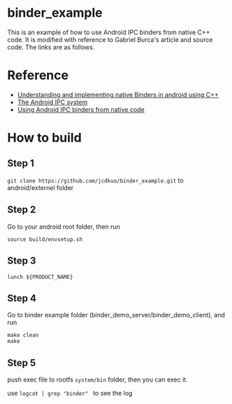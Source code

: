# binder_example
This is an example of how to use Android IPC binders from native C++ code.
It is modified with reference to Gabriel Burca's article and source code.
The links are as follows.

# Reference
* [Understanding and implementing native Binders in android using C++](https://stackoverflow.com/questions/33522578/understanding-and-implementing-native-binders-in-android-using-c)
* [The Android IPC system](https://ebixio.com/blog/2011/01/03/the-android-ipc-system/)
* [Using Android IPC binders from native code](https://ebixio.com/blog/2012/07/07/using-android-ipc-binders-from-native-code/)

# How to build
## Step 1
`git clone https://github.com/jcdkuo/binder_example.git` to android/externel folder

## Step 2
Go to your android root folder, then run
```
source build/envsetup.sh
```

## Step 3
```
lunch ${PRODUCT_NAME}
```

## Step 4
Go to binder example folder (binder_demo_server/binder_demo_client), and run
```
make clean
make
```

## Step 5
push exec file to rootfs `system/bin` folder, then you can exec it.

use `logcat | grep "binder" ` to see the log

